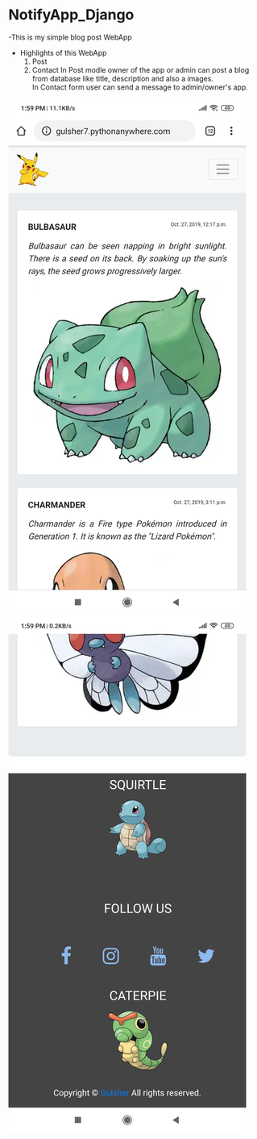# NotifyApp_Django
-This is my simple blog post WebApp 
- Highlights of this WebApp
   1. Post
   2. Contact
    In Post modle owner of the app or admin can post a blog from database like title, description and also a images.<br/>
    In Contact form user can send a message to admin/owner's app.
    

![Repo List](AppPic.png)
![Repo List](AppPic2.png)
